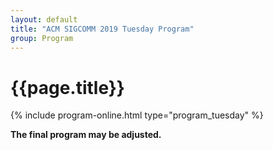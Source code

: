 ```yaml
---
layout: default
title: "ACM SIGCOMM 2019 Tuesday Program"
group: Program
---
```


# {{page.title}}

{% include program-online.html type="program_tuesday" %}

<strong>The final program may be adjusted.</strong>
